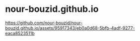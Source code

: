 # nour-bouzid.github.io


https://github.com/nour-bouzid/nour-bouzid.github.io/assets/95917343/eb0a0d68-5bfb-4adf-9277-eaca8523511b

